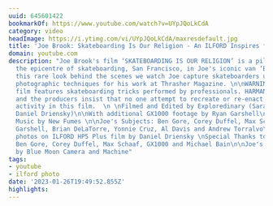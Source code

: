 ```yaml
---
uuid: 645601422
bookmarkOf: https://www.youtube.com/watch?v=UYpJQoLkCdA
category: video
headImage: https://i.ytimg.com/vi/UYpJQoLkCdA/maxresdefault.jpg
title: 'Joe Brook: Skateboarding Is Our Religion - An ILFORD Inspires film'
domain: youtube.com
description: "Joe Brook's film ‘SKATEBOARDING IS OUR RELIGION’ is a pilgrimage to
  the epicentre of skateboarding, San Francisco, in Joe's iconic van ‘Big Blue’. In
  this rare look behind the scenes we watch Joe capture skateboarders using various
  photographic techniques for his work at Thrasher Magazine. \n\nWARNING: The following
  film features skateboarding tricks performed by professionals. HARMAN technology
  and the producers insist that no one attempt to recreate or re-enact any of the
  activity in this film.  \n \nFilmed and Edited by Exploredinary (Sarah Reyes and
  Daniel Driensky)\n\nWith additional GX1000 footage by Ryan Garshell\n\nOriginal
  Music by New Fumes \n\nJoe's Subjects: Ben Gore, Corey Duffel, Max Schaaf, Ryan
  Garshell, Brian DeLaTorre, Yonnie Cruz, Al Davis and Andrew Torralvo\n\nEnd Credits
  photos on ILFORD HP5 Plus film by Daniel Driensky \nSpecial Thanks to Joe Brook,
  Ben Gore, Corey Duffel, Max Schaaf, GX1000 and Michael Bain\n\nJoe's film processed
  by Blue Moon Camera and Machine"
tags:
- youtube
- ilford photo
date: '2023-01-26T19:49:52.855Z'
highlights: 
---
```



